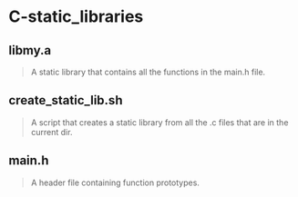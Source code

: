 # C-static_libraries
## libmy.a
>A static library that contains all the functions in the main.h file.

## create_static_lib.sh
>A script that creates a static library from all the .c files that are in the current dir.

## main.h
>A header file containing function prototypes.

